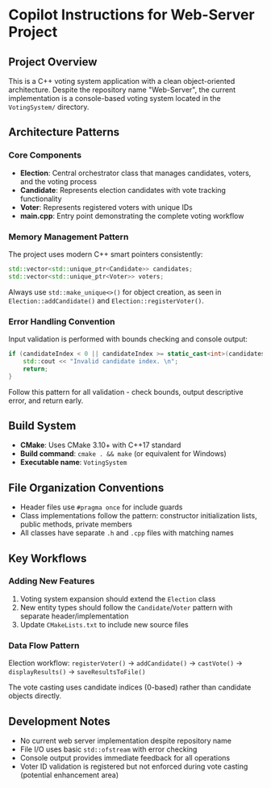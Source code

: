 # Copilot Instructions for Web-Server Project

## Project Overview
This is a C++ voting system application with a clean object-oriented architecture. Despite the repository name "Web-Server", the current implementation is a console-based voting system located in the `VotingSystem/` directory.

## Architecture Patterns

### Core Components
- **Election**: Central orchestrator class that manages candidates, voters, and the voting process
- **Candidate**: Represents election candidates with vote tracking functionality  
- **Voter**: Represents registered voters with unique IDs
- **main.cpp**: Entry point demonstrating the complete voting workflow

### Memory Management Pattern
The project uses modern C++ smart pointers consistently:
```cpp
std::vector<std::unique_ptr<Candidate>> candidates;
std::vector<std::unique_ptr<Voter>> voters;
```
Always use `std::make_unique<>()` for object creation, as seen in `Election::addCandidate()` and `Election::registerVoter()`.

### Error Handling Convention
Input validation is performed with bounds checking and console output:
```cpp
if (candidateIndex < 0 || candidateIndex >= static_cast<int>(candidates.size())) {
    std::cout << "Invalid candidate index. \n";
    return;
}
```
Follow this pattern for all validation - check bounds, output descriptive error, and return early.

## Build System
- **CMake**: Uses CMake 3.10+ with C++17 standard
- **Build command**: `cmake . && make` (or equivalent for Windows)
- **Executable name**: `VotingSystem`

## File Organization Conventions
- Header files use `#pragma once` for include guards
- Class implementations follow the pattern: constructor initialization lists, public methods, private members
- All classes have separate `.h` and `.cpp` files with matching names

## Key Workflows

### Adding New Features
1. Voting system expansion should extend the `Election` class
2. New entity types should follow the `Candidate`/`Voter` pattern with separate header/implementation
3. Update `CMakeLists.txt` to include new source files

### Data Flow Pattern
Election workflow: `registerVoter()` → `addCandidate()` → `castVote()` → `displayResults()` → `saveResultsToFile()`

The vote casting uses candidate indices (0-based) rather than candidate objects directly.

## Development Notes
- No current web server implementation despite repository name
- File I/O uses basic `std::ofstream` with error checking
- Console output provides immediate feedback for all operations
- Voter ID validation is registered but not enforced during vote casting (potential enhancement area)
